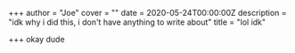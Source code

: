 +++
author = "Joe"
cover = ""
date = 2020-05-24T00:00:00Z
description = "idk why i did this, i don't have anything to write about"
title = "lol idk"

+++
okay dude